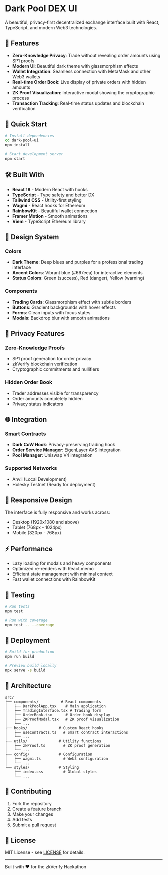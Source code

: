 # Dark Pool DEX UI

A beautiful, privacy-first decentralized exchange interface built with React, TypeScript, and modern Web3 technologies.

## 🌊 Features

- **Zero-Knowledge Privacy**: Trade without revealing order amounts using SP1 proofs
- **Modern UI**: Beautiful dark theme with glassmorphism effects
- **Wallet Integration**: Seamless connection with MetaMask and other Web3 wallets
- **Real-time Order Book**: Live display of private orders with hidden amounts
- **ZK Proof Visualization**: Interactive modal showing the cryptographic process
- **Transaction Tracking**: Real-time status updates and blockchain verification

## 🚀 Quick Start

```bash
# Install dependencies
cd dark-pool-ui
npm install

# Start development server
npm start
```

## 🛠️ Built With

- **React 18** - Modern React with hooks
- **TypeScript** - Type safety and better DX
- **Tailwind CSS** - Utility-first styling
- **Wagmi** - React hooks for Ethereum
- **RainbowKit** - Beautiful wallet connection
- **Framer Motion** - Smooth animations
- **Viem** - TypeScript Ethereum library

## 🎨 Design System

### Colors
- **Dark Theme**: Deep blues and purples for a professional trading interface
- **Accent Colors**: Vibrant blue (#667eea) for interactive elements
- **Status Colors**: Green (success), Red (danger), Yellow (warning)

### Components
- **Trading Cards**: Glassmorphism effect with subtle borders
- **Buttons**: Gradient backgrounds with hover effects
- **Forms**: Clean inputs with focus states
- **Modals**: Backdrop blur with smooth animations

## 🔐 Privacy Features

### Zero-Knowledge Proofs
- SP1 proof generation for order privacy
- zkVerify blockchain verification
- Cryptographic commitments and nullifiers

### Hidden Order Book
- Trader addresses visible for transparency
- Order amounts completely hidden
- Privacy status indicators

## 🌐 Integration

### Smart Contracts
- **Dark CoW Hook**: Privacy-preserving trading hook
- **Order Service Manager**: EigenLayer AVS integration
- **Pool Manager**: Uniswap V4 integration

### Supported Networks
- Anvil (Local Development)
- Holesky Testnet (Ready for deployment)

## 📱 Responsive Design

The interface is fully responsive and works across:
- Desktop (1920x1080 and above)
- Tablet (768px - 1024px)
- Mobile (320px - 768px)

## ⚡ Performance

- Lazy loading for modals and heavy components
- Optimized re-renders with React.memo
- Efficient state management with minimal context
- Fast wallet connections with RainbowKit

## 🧪 Testing

```bash
# Run tests
npm test

# Run with coverage
npm test -- --coverage
```

## 🚢 Deployment

```bash
# Build for production
npm run build

# Preview build locally
npx serve -s build
```

## 📖 Architecture

```
src/
├── components/          # React components
│   ├── DarkPoolApp.tsx    # Main application
│   ├── TradingInterface.tsx # Trading form
│   ├── OrderBook.tsx      # Order book display
│   ├── ZKProofModal.tsx   # ZK proof visualization
│   └── ...
├── hooks/              # Custom React hooks
│   ├── useContracts.ts   # Smart contract interactions
│   └── ...
├── utils/              # Utility functions
│   ├── zkProof.ts        # ZK proof generation
│   └── ...
├── config/             # Configuration
│   ├── wagmi.ts          # Web3 configuration
│   └── ...
└── styles/             # Styling
    ├── index.css         # Global styles
    └── ...
```

## 🤝 Contributing

1. Fork the repository
2. Create a feature branch
3. Make your changes
4. Add tests
5. Submit a pull request

## 📄 License

MIT License - see [LICENSE](../LICENSE) for details.

---

Built with ❤️ for the zkVerify Hackathon
